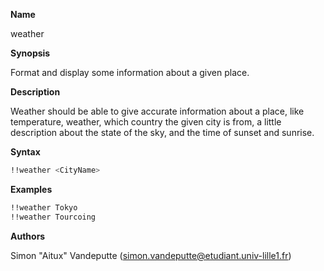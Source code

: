 __Name__

weather

__Synopsis__

Format and display some information about a given place.

__Description__

Weather should be able to give accurate information about a place, like temperature, weather, which country the given city is from, a little description about the state of the sky, and the time of sunset and sunrise.

__Syntax__

```bash
!!weather <CityName>
```

__Examples__

```bash
!!weather Tokyo
!!weather Tourcoing
```

__Authors__

Simon "Aitux" Vandeputte (simon.vandeputte@etudiant.univ-lille1.fr)